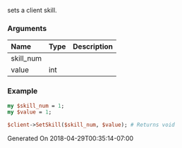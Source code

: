 sets a client skill.
### Arguments
**Name**|**Type**|**Description**
:---|:---|:---
skill_num||
value|int|

### Example

```perl
my $skill_num = 1;
my $value = 1;

$client->SetSkill($skill_num, $value); # Returns void
```


Generated On 2018-04-29T00:35:14-07:00